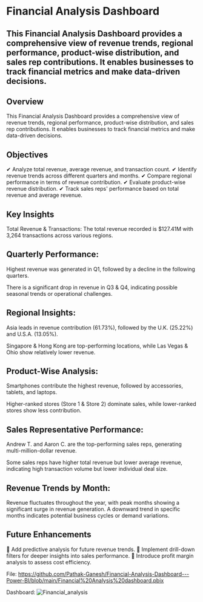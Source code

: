 # Financial Analysis Dashboard
## This Financial Analysis Dashboard provides a comprehensive view of revenue trends, regional performance, product-wise distribution, and sales rep contributions. It enables businesses to track financial metrics and make data-driven decisions.

## Overview
This Financial Analysis Dashboard provides a comprehensive view of revenue trends, regional performance, product-wise distribution, and sales rep contributions. It enables businesses to track financial metrics and make data-driven decisions.

## Objectives
✔ Analyze total revenue, average revenue, and transaction count.
✔ Identify revenue trends across different quarters and months.
✔ Compare regional performance in terms of revenue contribution.
✔ Evaluate product-wise revenue distribution.
✔ Track sales reps' performance based on total revenue and average revenue.

## Key Insights
Total Revenue & Transactions: The total revenue recorded is $127.41M with 3,264 transactions across various regions.

## Quarterly Performance:

Highest revenue was generated in Q1, followed by a decline in the following quarters.

There is a significant drop in revenue in Q3 & Q4, indicating possible seasonal trends or operational challenges.

## Regional Insights:

Asia leads in revenue contribution (61.73%), followed by the U.K. (25.22%) and U.S.A. (13.05%).

Singapore & Hong Kong are top-performing locations, while Las Vegas & Ohio show relatively lower revenue.

## Product-Wise Analysis:

Smartphones contribute the highest revenue, followed by accessories, tablets, and laptops.

Higher-ranked stores (Store 1 & Store 2) dominate sales, while lower-ranked stores show less contribution.

## Sales Representative Performance:

Andrew T. and Aaron C. are the top-performing sales reps, generating multi-million-dollar revenue.

Some sales reps have higher total revenue but lower average revenue, indicating high transaction volume but lower individual deal size.

## Revenue Trends by Month:

Revenue fluctuates throughout the year, with peak months showing a significant surge in revenue generation.
A downward trend in specific months indicates potential business cycles or demand variations.

## Future Enhancements
🔹 Add predictive analysis for future revenue trends.
🔹 Implement drill-down filters for deeper insights into sales performance.
🔹 Introduce profit margin analysis to assess cost efficiency.

File: https://github.com/Pathak-Ganesh/Financial-Analysis-Dashboard---Power-BI/blob/main/Financial%20Analysis%20dashboard.pbix

Dashboard: ![Financial_analysis](https://github.com/user-attachments/assets/f9852f52-675d-44af-a501-8fc794b771dc)
